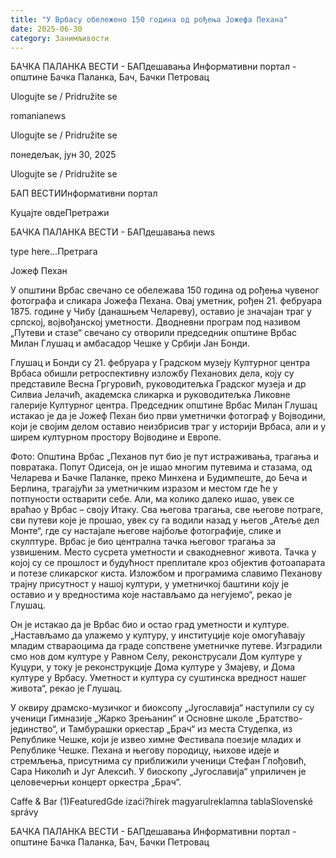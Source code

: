 ```yaml
---
title: "У Врбасу обележено 150 година од рођења Јожефа Пехана"
date: 2025-06-30
category: Занимљивости
---
```


БАЧКА ПАЛАНКА ВЕСТИ - БАПдешавања Информативни портал - општине Бачка Паланка, Бач, Бачки Петровац

Ulogujte se / Pridružite se

romanianews

Ulogujte se / Pridružite se

понедељак, јун 30, 2025

Ulogujte se / Pridružite se

БАП ВЕСТИИнформативни портал

Куцајте овдеПретражи

БАЧКА ПАЛАНКА ВЕСТИ - БАПдешавања news

type here...Претрага

Јожеф Пехан
            
У општини Врбас свечано се обележава 150 година од рођења чувеног фотографа и сликара Јожефа Пехана. Овај уметник, рођен 21. фебруара 1875. године у Чибу (данашњем Челареву), оставио је значајан траг у српској, војвођанској уметности. Дводневни програм под називом „Путеви и стазе“ свечано су отворили председник општине Врбас Милан Глушац и амбасадор Чешке у Србији Јан Бонди.

Глушац и Бонди су 21. фебруара у Градском музеју Културног центра Врбаса обишли ретроспективну изложбу Пеханових дела, коју су представиле Весна Гргуровић, руководитељка Градског музеја и др Силвиа Јелачић, академска сликарка и руководитељка Ликовне галерије Културног центра.
Председник општине Врбас Милан Глушац истакао је да је Јожеф Пехан био први уметнички фотограф у Војводини, који је својим делом оставио неизбрисив траг у историји Врбаса, али и у ширем културном простору Војводине и Европе.


Фото: Општина Врбас
„Пеханов пут био је пут истраживања, трагања и повратака. Попут Одисеја, он је ишао многим путевима и стазама, од Челарева и Бачке Паланке, преко Минхена и Будимпеште, до Беча и Берлина, трагајући за уметничким изразом и местом где ће у потпуности остварити себе. Али, ма колико далеко ишао, увек се враћао у Врбас – своју Итаку. Сва његова трагања, све његове потраге, сви путеви које је прошао, увек су га водили назад у његов „Атеље дел Монте“, где су настајале његове најбоље фотографије, слике и скулптуре. Врбас је био централна тачка његовог трагања за узвишеним. Место сусрета уметности и свакодневног живота. Тачка у којој су се прошлост и будућност преплитале кроз објектив фотоапарата и потезе сликарског киста. Изложбом и програмима славимо Пеханову трајну присутност у нашој култури, у уметничкој баштини коју је оставио и у вредностима које настављамо да негујемо“, рекао је Глушац.


Он је истакао да је Врбас био и остао град уметности и културе.
„Настављамо да улажемо у културу, у институције које омогућавају младим ствараоцима да граде сопствене уметничке путеве. Изградили смо нов дом културе у Равном Селу, реконструсали Дом културе у Куцури, у току је реконструкције Дома културе у Змајеву, и Дома културе у Врбасу. Уметност и култура су суштинска вредност нашег живота“, рекао је Глушац.


У оквиру драмско-музичког и биоксопу „Југославија“ наступили су су ученици Гимназије „Жарко Зрењанин“ и Основне школе „Братство-јединство“, и Тамбурашки оркестар „Брач“ из места Студепка, из Републике Чешке, који је извео химне Фестивала поезије младих и Републике Чешке. Пехана и његову породицу, њихове идеје и стремљења, присутнима су приближили ученици Стефан Глођовић, Сара Николић и Југ Алексић.
У биоскопу „Југославија“ уприличен је целовечерњи концерт оркестра „Брач“.

Caffe & Bar (1)FeaturedGde izaći?hírek magyarulreklamna tablaSlovenské správy

БАЧКА ПАЛАНКА ВЕСТИ - БАПдешавања Информативни портал - општине Бачка Паланка, Бач, Бачки Петровац
